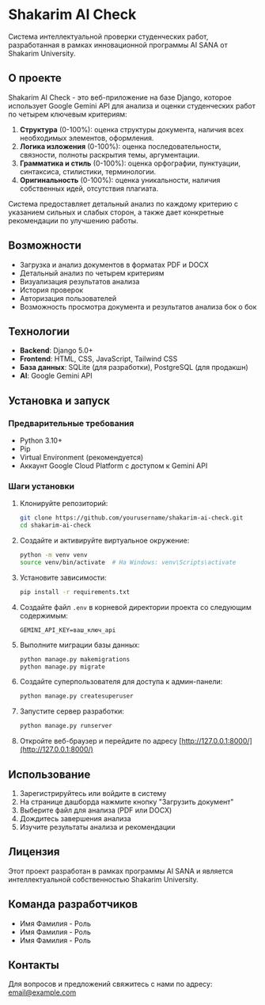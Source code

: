 # Shakarim AI Check

Система интеллектуальной проверки студенческих работ, разработанная в рамках инновационной программы AI SANA от Shakarim University.

## О проекте

Shakarim AI Check - это веб-приложение на базе Django, которое использует Google Gemini API для анализа и оценки студенческих работ по четырем ключевым критериям:

1. **Структура** (0-100%): оценка структуры документа, наличия всех необходимых элементов, оформления.
2. **Логика изложения** (0-100%): оценка последовательности, связности, полноты раскрытия темы, аргументации.
3. **Грамматика и стиль** (0-100%): оценка орфографии, пунктуации, синтаксиса, стилистики, терминологии.
4. **Оригинальность** (0-100%): оценка уникальности, наличия собственных идей, отсутствия плагиата.

Система предоставляет детальный анализ по каждому критерию с указанием сильных и слабых сторон, а также дает конкретные рекомендации по улучшению работы.

## Возможности

- Загрузка и анализ документов в форматах PDF и DOCX
- Детальный анализ по четырем критериям
- Визуализация результатов анализа
- История проверок
- Авторизация пользователей
- Возможность просмотра документа и результатов анализа бок о бок

## Технологии

- **Backend**: Django 5.0+
- **Frontend**: HTML, CSS, JavaScript, Tailwind CSS
- **База данных**: SQLite (для разработки), PostgreSQL (для продакшн)
- **AI**: Google Gemini API

## Установка и запуск

### Предварительные требования

- Python 3.10+
- Pip
- Virtual Environment (рекомендуется)
- Аккаунт Google Cloud Platform с доступом к Gemini API

### Шаги установки

1. Клонируйте репозиторий:
   ```bash
   git clone https://github.com/yourusername/shakarim-ai-check.git
   cd shakarim-ai-check
   ```

2. Создайте и активируйте виртуальное окружение:
   ```bash
   python -m venv venv
   source venv/bin/activate  # На Windows: venv\Scripts\activate
   ```

3. Установите зависимости:
   ```bash
   pip install -r requirements.txt
   ```

4. Создайте файл `.env` в корневой директории проекта со следующим содержимым:
   ```
   GEMINI_API_KEY=ваш_ключ_api
   ```

5. Выполните миграции базы данных:
   ```bash
   python manage.py makemigrations
   python manage.py migrate
   ```

6. Создайте суперпользователя для доступа к админ-панели:
   ```bash
   python manage.py createsuperuser
   ```

7. Запустите сервер разработки:
   ```bash
   python manage.py runserver
   ```

8. Откройте веб-браузер и перейдите по адресу [http://127.0.0.1:8000/](http://127.0.0.1:8000/)

## Использование

1. Зарегистрируйтесь или войдите в систему
2. На странице дашборда нажмите кнопку "Загрузить документ"
3. Выберите файл для анализа (PDF или DOCX)
4. Дождитесь завершения анализа
5. Изучите результаты анализа и рекомендации

## Лицензия

Этот проект разработан в рамках программы AI SANA и является интеллектуальной собственностью Shakarim University.

## Команда разработчиков

- Имя Фамилия - Роль
- Имя Фамилия - Роль
- Имя Фамилия - Роль

## Контакты

Для вопросов и предложений свяжитесь с нами по адресу: email@example.com